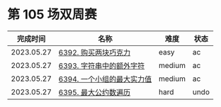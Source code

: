 # 第 105 场双周赛

**完成时间**|**名称**|**难度**|**状态**
------------|--------|--------|--------
2023.05.27|[6392. 购买两块巧克力](./6392.%20购买两块巧克力)|easy|ac
2023.05.27|[6393. 字符串中的额外字符](./6393.%20字符串中的额外字符)|medium|ac
2023.05.27|[6394. 一个小组的最大实力值](./6394.%20一个小组的最大实力值)|medium|ac
2023.05.27|[6395. 最大公约数遍历](./6395.%20最大公约数遍历)|hard|undo
